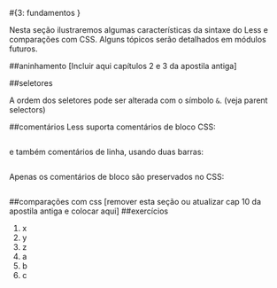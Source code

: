 #{3: fundamentos }

Nesta seção ilustraremos algumas características da sintaxe do Less e comparações com CSS. Alguns tópicos serão detalhados em módulos futuros.

##aninhamento
[Incluir aqui capítulos 2 e 3 da apostila antiga]

##seletores

A ordem dos seletores pode ser alterada com o símbolo `&`. 
(veja parent selectors)

##comentários
Less suporta comentários de bloco CSS:
```
```
e também comentários de linha, usando duas barras:
```
```
Apenas os comentários de bloco são preservados no CSS:
```
```
##comparações com css
[remover esta seção ou atualizar cap 10 da apostila antiga e colocar aqui]
##exercícios
1. x
2. y
3. z
4. a
5. b
6. c

